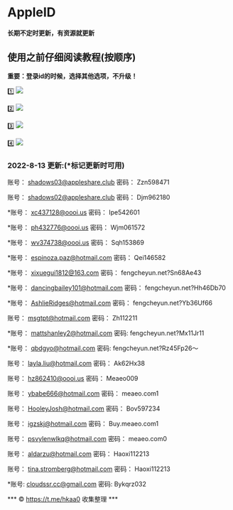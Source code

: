 # AppleID
**长期不定时更新，有资源就更新**

## 使用之前仔细阅读教程(按顺序)
**重要：登录id的时候，选择其他选项，不升级！**

1️⃣
![](https://suo.yt/nXxtAnm)

2️⃣
![](https://suo.yt/jYmfVqa)

3️⃣
![](https://suo.yt/FzLUd4R)

4️⃣
![](https://suo.yt/cbffnHN)


### 2022-8-13 更新:(*标记更新时可用)

账号：
shadows03@appleshare.club
密码：
Zzn598471
  
账号：
shadows02@appleshare.club
密码：
Djm962180 

*账号：
xc437128@oooi.us
密码：
Ipe542601

*账号：
ph432776@oooi.us
密码：
Wjm061572

*账号：
wv374738@oooi.us
密码：
Sqh153869

*账号：
espinoza.paz@hotmail.com
密码：
Qei146582

*账号：
xixuegui1812@163.com
密码：
fengcheyun.net?Sn68Ae43

*账号：
dancingbailey101@hotmail.com
密码：
fengcheyun.net?Hh46Db70

*账号：
AshlieRidges@hotmail.com
密码：
fengcheyun.net?Yb36Uf66

账号：
msgtpt@hotmail.com
密码：
Zh112211

*账号：
mattshanley2@hotmail.com
密码:
fengcheyun.net?Mx11Jr11

*账号：
qbdgyo@hotmail.com
密码:
fengcheyun.net?Rz45Fp26～
 

账号：
layla.liu@hotmail.com
密码：
Ak62Hx38

账号：
hz862410@oooi.us
密码：
Meaeo009

账号：
ybabe666@hotmail.com
密码：
meaeo.com1

账号：
HooleyJosh@hotmail.com
密码：
Bov597234

账号：
igzskj@hotmail.com
密码：
Buy.meaeo.com1

账号：
psvylenwlkq@hotmail.com
密码：
meaeo.com0

账号：
aldarzu@hotmail.com
密码：
Haoxi112213

账号：
tina.stromberg@hotmail.com
密码：
Haoxi112213

*账号:
cloudssr.cc@gmail.com 
密码:
Bykqrz032




*** ©️ https://t.me/hkaa0 收集整理 ***

